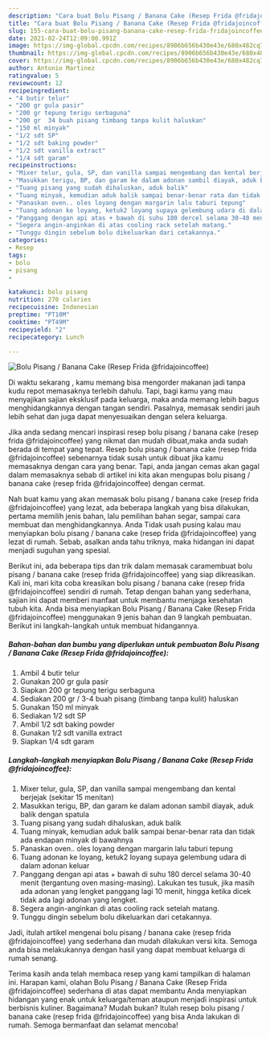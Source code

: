```yaml
---
description: "Cara buat Bolu Pisang / Banana Cake (Resep Frida @fridajoincoffee) yang nikmat dan Mudah Dibuat"
title: "Cara buat Bolu Pisang / Banana Cake (Resep Frida @fridajoincoffee) yang nikmat dan Mudah Dibuat"
slug: 155-cara-buat-bolu-pisang-banana-cake-resep-frida-fridajoincoffee-yang-nikmat-dan-mudah-dibuat
date: 2021-02-24T12:09:00.991Z
image: https://img-global.cpcdn.com/recipes/8906b656b430e43e/680x482cq70/bolu-pisang-banana-cake-resep-frida-fridajoincoffee-foto-resep-utama.jpg
thumbnail: https://img-global.cpcdn.com/recipes/8906b656b430e43e/680x482cq70/bolu-pisang-banana-cake-resep-frida-fridajoincoffee-foto-resep-utama.jpg
cover: https://img-global.cpcdn.com/recipes/8906b656b430e43e/680x482cq70/bolu-pisang-banana-cake-resep-frida-fridajoincoffee-foto-resep-utama.jpg
author: Antonio Martinez
ratingvalue: 5
reviewcount: 12
recipeingredient:
- "4 butir telur"
- "200 gr gula pasir"
- "200 gr tepung terigu serbaguna"
- "200 gr  34 buah pisang timbang tanpa kulit haluskan"
- "150 ml minyak"
- "1/2 sdt SP"
- "1/2 sdt baking powder"
- "1/2 sdt vanilla extract"
- "1/4 sdt garam"
recipeinstructions:
- "Mixer telur, gula, SP, dan vanilla sampai mengembang dan kental berjejak (sekitar 15 menitan)"
- "Masukkan terigu, BP, dan garam ke dalam adonan sambil diayak, aduk balik dengan spatula"
- "Tuang pisang yang sudah dihaluskan, aduk balik"
- "Tuang minyak, kemudian aduk balik sampai benar-benar rata dan tidak ada endapan minyak di bawahnya"
- "Panaskan oven.. oles loyang dengan margarin lalu taburi tepung"
- "Tuang adonan ke loyang, ketuk2 loyang supaya gelembung udara di dalam adonan keluar"
- "Panggang dengan api atas + bawah di suhu 180 dercel selama 30-40 menit (tergantung oven masing-masing). Lakukan tes tusuk, jika masih ada adonan yang lengket panggang lagi 10 menit, hingga ketika dicek tidak ada lagi adonan yang lengket."
- "Segera angin-anginkan di atas cooling rack setelah matang."
- "Tunggu dingin sebelum bolu dikeluarkan dari cetakannya."
categories:
- Resep
tags:
- bolu
- pisang
- 

katakunci: bolu pisang  
nutrition: 270 calories
recipecuisine: Indonesian
preptime: "PT10M"
cooktime: "PT49M"
recipeyield: "2"
recipecategory: Lunch

---
```



![Bolu Pisang / Banana Cake (Resep Frida @fridajoincoffee)](https://img-global.cpcdn.com/recipes/8906b656b430e43e/680x482cq70/bolu-pisang-banana-cake-resep-frida-fridajoincoffee-foto-resep-utama.jpg)

Di waktu  sekarang , kamu memang bisa mengorder makanan jadi tanpa kudu repot memasaknya terlebih dahulu. Tapi, bagi kamu yang mau menyajikan sajian eksklusif pada keluarga, maka anda memang lebih bagus menghidangkannya dengan tangan sendiri. Pasalnya, memasak sendiri jauh lebih sehat dan juga dapat menyesuaikan dengan selera keluarga.

Jika anda sedang mencari inspirasi resep bolu pisang / banana cake (resep frida @fridajoincoffee) yang nikmat dan mudah dibuat,maka anda sudah berada di tempat yang tepat. Resep bolu pisang / banana cake (resep frida @fridajoincoffee)  sebenarnya tidak susah untuk dibuat jika kamu memasaknya dengan cara yang benar. Tapi, anda jangan cemas akan gagal dalam memasaknya 
sebab di artikel ini kita akan mengupas bolu pisang / banana cake (resep frida @fridajoincoffee) dengan cermat.  



Nah buat kamu yang akan memasak bolu pisang / banana cake (resep frida @fridajoincoffee) yang lezat, ada beberapa langkah yang bisa dilakukan, pertama memilih jenis bahan, lalu pemilihan bahan segar, sampai cara membuat dan menghidangkannya. Anda Tidak usah pusing kalau mau menyiapkan bolu pisang / banana cake (resep frida @fridajoincoffee) yang lezat di rumah. Sebab, asalkan anda  tahu triknya, maka hidangan ini dapat menjadi suguhan yang spesial.

Berikut ini, ada beberapa tips dan trik dalam memasak caramembuat bolu pisang / banana cake (resep frida @fridajoincoffee) yang siap dikreasikan. Kali ini, mari kita coba kreasikan bolu pisang / banana cake (resep frida @fridajoincoffee) sendiri di rumah. Tetap dengan bahan yang sederhana, sajian ini dapat memberi manfaat untuk membantu menjaga kesehatan tubuh kita. Anda bisa menyiapkan Bolu Pisang / Banana Cake (Resep Frida @fridajoincoffee) menggunakan 9 jenis bahan dan 9 langkah pembuatan. Berikut ini langkah-langkah untuk membuat hidangannya.

<!--inarticleads1-->

##### Bahan-bahan dan bumbu yang diperlukan untuk pembuatan Bolu Pisang / Banana Cake (Resep Frida @fridajoincoffee):

1. Ambil 4 butir telur
1. Gunakan 200 gr gula pasir
1. Siapkan 200 gr tepung terigu serbaguna
1. Sediakan 200 gr / 3-4 buah pisang (timbang tanpa kulit) haluskan
1. Gunakan 150 ml minyak
1. Sediakan 1/2 sdt SP
1. Ambil 1/2 sdt baking powder
1. Gunakan 1/2 sdt vanilla extract
1. Siapkan 1/4 sdt garam




<!--inarticleads2-->

##### Langkah-langkah menyiapkan Bolu Pisang / Banana Cake (Resep Frida @fridajoincoffee):

1. Mixer telur, gula, SP, dan vanilla sampai mengembang dan kental berjejak (sekitar 15 menitan)
1. Masukkan terigu, BP, dan garam ke dalam adonan sambil diayak, aduk balik dengan spatula
1. Tuang pisang yang sudah dihaluskan, aduk balik
1. Tuang minyak, kemudian aduk balik sampai benar-benar rata dan tidak ada endapan minyak di bawahnya
1. Panaskan oven.. oles loyang dengan margarin lalu taburi tepung
1. Tuang adonan ke loyang, ketuk2 loyang supaya gelembung udara di dalam adonan keluar
1. Panggang dengan api atas + bawah di suhu 180 dercel selama 30-40 menit (tergantung oven masing-masing). Lakukan tes tusuk, jika masih ada adonan yang lengket panggang lagi 10 menit, hingga ketika dicek tidak ada lagi adonan yang lengket.
1. Segera angin-anginkan di atas cooling rack setelah matang.
1. Tunggu dingin sebelum bolu dikeluarkan dari cetakannya.




Jadi, itulah artikel mengenai  bolu pisang / banana cake (resep frida @fridajoincoffee)  yang sederhana dan mudah dilakukan versi kita. Semoga anda bisa melakukannya dengan hasil yang dapat membuat keluarga di rumah senang. 

Terima kasih anda telah membaca resep yang kami tampilkan di halaman ini. Harapan kami, olahan  Bolu Pisang / Banana Cake (Resep Frida @fridajoincoffee) sederhana di atas dapat membantu Anda menyiapkan hidangan yang enak untuk keluarga/teman ataupun menjadi inspirasi untuk berbisnis kuliner. Bagaimana? Mudah bukan? Itulah resep bolu pisang / banana cake (resep frida @fridajoincoffee) yang bisa Anda lakukan di rumah. Semoga bermanfaat dan selamat mencoba!


